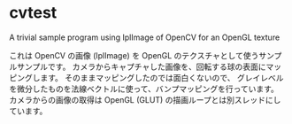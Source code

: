 cvtest
======

A trivial sample program using IplImage of OpenCV for an OpenGL texture

これは OpenCV の画像 (IplImage) を OpenGL のテクスチャとして使うサンプルサンプルです。
カメラからキャプチャした画像を、回転する球の表面にマッピングします。
そのままマッピングしたのでは面白くないので、
グレイレベルを微分したものを法線ベクトルに使って、バンプマッピングを行っています。
カメラからの画像の取得は OpenGL (GLUT) の描画ループとは別スレッドにしています。
